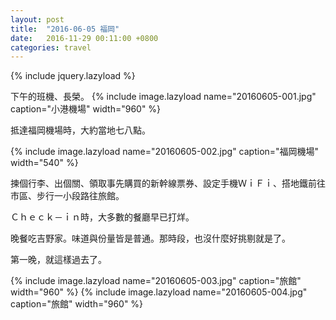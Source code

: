 ```yaml
---
layout: post
title:  "2016-06-05 福岡"
date:   2016-11-29 00:11:00 +0800
categories: travel
---
```

{% include jquery.lazyload %}

下午的班機、長榮。
{% include image.lazyload name="20160605-001.jpg" caption="小港機場" width="960" %}

抵達福岡機場時，大約當地七八點。

{% include image.lazyload name="20160605-002.jpg" caption="福岡機場" width="540" %}

揀個行李、出個關、領取事先購買的新幹線票券、設定手機ＷｉＦｉ、搭地鐵前往市區、步行一小段路往旅館。

Ｃｈｅｃｋ－ｉｎ時，大多數的餐廳早已打烊。

晚餐吃吉野家。味道與份量皆是普通。那時段，也沒什麼好挑剔就是了。

第一晚，就這樣過去了。

{% include image.lazyload name="20160605-003.jpg" caption="旅館" width="960" %}
{% include image.lazyload name="20160605-004.jpg" caption="旅館" width="960" %}
